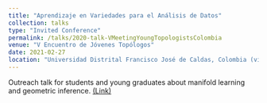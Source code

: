 ```yaml
---
title: "Aprendizaje en Variedades para el Análisis de Datos"
collection: talks
type: "Invited Conference"
permalink: /talks/2020-talk-VMeetingYoungTopologistsColombia
venue: "V Encuentro de Jóvenes Topólogos"
date: 2021-02-27
location: "Universidad Distrital Francisco José de Caldas, Colombia (virtual)"
---
```


Outreach talk for students and young graduates about manifold learning and geometric inference. 
[(Link)](https://semlotoud2.wixsite.com/top5/bienvenido)

